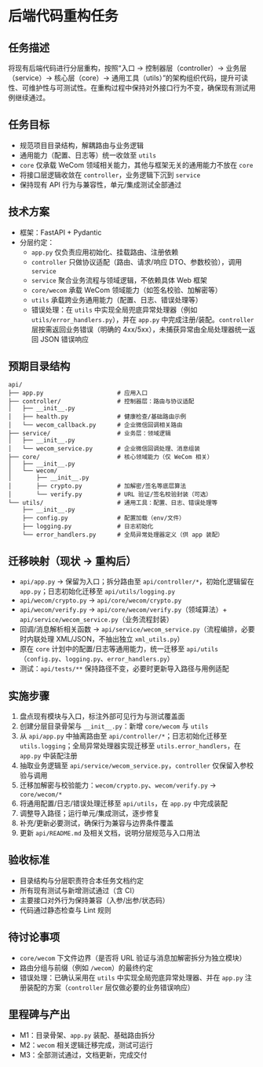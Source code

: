# 后端代码重构任务

## 任务描述
将现有后端代码进行分层重构，按照“入口 → 控制器层（controller）→ 业务层（service）→ 核心层（core）→ 通用工具（utils）”的架构组织代码，提升可读性、可维护性与可测试性。在重构过程中保持对外接口行为不变，确保现有测试用例继续通过。

## 任务目标
- 规范项目目录结构，解耦路由与业务逻辑
- 通用能力（配置、日志等）统一收敛至 `utils`
- `core` 仅承载 WeCom 领域相关能力，其他与框架无关的通用能力不放在 `core`
- 将接口层逻辑收敛在 `controller`，业务逻辑下沉到 `service`
- 保持现有 API 行为与兼容性，单元/集成测试全部通过

## 技术方案
- 框架：FastAPI + Pydantic
- 分层约定：
  - `app.py` 仅负责应用初始化、挂载路由、注册依赖
  - `controller` 只做协议适配（路由、请求/响应 DTO、参数校验），调用 `service`
  - `service` 聚合业务流程与领域逻辑，不依赖具体 Web 框架
  - `core/wecom` 承载 WeCom 领域能力（如签名校验、加解密等）
  - `utils` 承载跨业务通用能力（配置、日志、错误处理等）
  - 错误处理：在 `utils` 中实现全局兜底异常处理器（例如 `utils/error_handlers.py`），并在 `app.py` 中完成注册/装配。`controller` 层按需返回业务错误（明确的 4xx/5xx），未捕获异常由全局处理器统一返回 JSON 错误响应

## 预期目录结构
```
api/
├── app.py                     # 应用入口
├── controller/                # 控制器层：路由与协议适配
│   ├── __init__.py
│   ├── health.py              # 健康检查/基础路由示例
│   └── wecom_callback.py      # 企业微信回调相关路由
├── service/                   # 业务层：领域逻辑
│   ├── __init__.py
│   └── wecom_service.py       # 企业微信回调处理、消息组装
├── core/                      # 核心领域能力（仅 WeCom 相关）
│   ├── __init__.py
│   └── wecom/
│       ├── __init__.py
│       ├── crypto.py          # 加解密/签名等底层算法
│       └── verify.py          # URL 验证/签名校验封装（可选）
└── utils/                     # 通用工具：配置、日志、错误处理等
    ├── __init__.py
    ├── config.py              # 配置加载（env/文件）
    ├── logging.py             # 日志初始化
    └── error_handlers.py      # 全局异常处理器定义（供 app 装配）
```

## 迁移映射（现状 → 重构后）
- `api/app.py` → 保留为入口；拆分路由至 `api/controller/*`，初始化逻辑留在 `app.py`；日志初始化迁移至 `api/utils/logging.py`
- `api/wecom/crypto.py` → `api/core/wecom/crypto.py`
- `api/wecom/verify.py` → `api/core/wecom/verify.py`（领域算法）+ `api/service/wecom_service.py`（业务流程封装）
- 回调/消息解析相关函数 → `api/service/wecom_service.py`（流程编排，必要时内联处理 XML/JSON，不抽出独立 `xml_utils.py`）
- 原在 `core` 计划中的配置/日志等通用能力，统一迁移至 `api/utils`（`config.py`、`logging.py`、`error_handlers.py`）
- 测试：`api/tests/**` 保持路径不变，必要时更新导入路径与用例适配

## 实施步骤
1. 盘点现有模块与入口，标注外部可见行为与测试覆盖面
2. 创建分层目录骨架与 `__init__.py`：新增 `core/wecom` 与 `utils`
3. 从 `api/app.py` 中抽离路由至 `api/controller/*`；日志初始化迁移至 `utils.logging`；全局异常处理器实现迁移至 `utils.error_handlers`，在 `app.py` 中装配注册
4. 抽取业务逻辑至 `api/service/wecom_service.py`，`controller` 仅保留入参校验与调用
5. 迁移加解密与校验能力：`wecom/crypto.py`、`wecom/verify.py` → `core/wecom/*`
6. 将通用配置/日志/错误处理迁移至 `api/utils`，在 `app.py` 中完成装配
7. 调整导入路径；运行单元/集成测试，逐步修复
8. 补充/更新必要测试，确保行为兼容与边界条件覆盖
9. 更新 `api/README.md` 及相关文档，说明分层规范与入口用法

## 验收标准
- 目录结构与分层职责符合本任务文档约定
- 所有现有测试与新增测试通过（含 CI）
- 主要接口对外行为保持兼容（入参/出参/状态码）
- 代码通过静态检查与 Lint 规则

## 待讨论事项
- `core/wecom` 下文件边界（是否将 URL 验证与消息加解密拆分为独立模块）
- 路由分组与前缀（例如 `/wecom`）的最终约定
- 错误处理：已确认采用在 `utils` 中实现全局兜底异常处理器、并在 `app.py` 注册装配的方案（`controller` 层仅做必要的业务错误响应）

## 里程碑与产出
- M1：目录骨架、`app.py` 装配、基础路由拆分
- M2：`wecom` 相关逻辑迁移完成，测试可运行
- M3：全部测试通过，文档更新，完成交付
